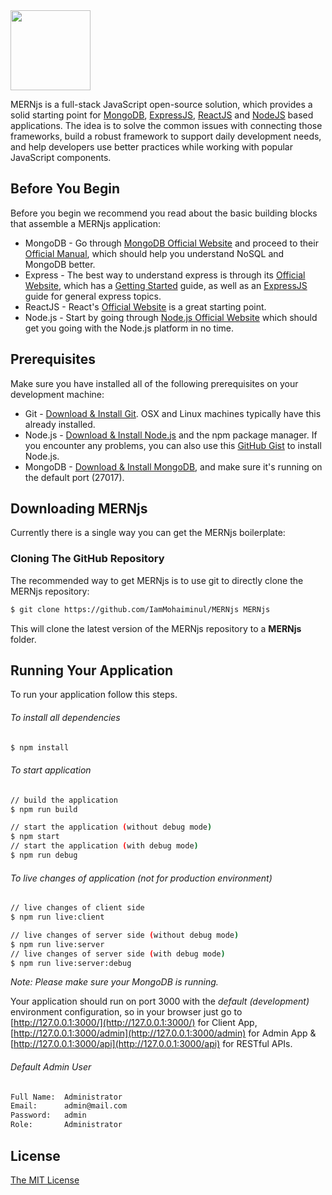 <img src="https://github.com/IamMohaiminul/MERNjs/raw/master/public/images/mernjs.png" height="128" />

MERNjs is a full-stack JavaScript open-source solution, which provides a solid starting point for [MongoDB](http://www.mongodb.org/), [ExpressJS](http://expressjs.com/), [ReactJS](http//facebook.github.io/react/) and [NodeJS](http://www.nodejs.org/) based applications. The idea is to solve the common issues with connecting those frameworks, build a robust framework to support daily development needs, and help developers use better practices while working with popular JavaScript components.

## Before You Begin
Before you begin we recommend you read about the basic building blocks that assemble a MERNjs application:
* MongoDB - Go through [MongoDB Official Website](http://mongodb.org/) and proceed to their [Official Manual](http://docs.mongodb.org/manual/), which should help you understand NoSQL and MongoDB better.
* Express - The best way to understand express is through its [Official Website](http://expressjs.com/), which has a [Getting Started](http://expressjs.com/starter/installing.html) guide, as well as an [ExpressJS](http://expressjs.com/en/guide/routing.html) guide for general express topics.
* ReactJS - React's [Official Website](http//facebook.github.io/react/) is a great starting point.
* Node.js - Start by going through [Node.js Official Website](http://nodejs.org/) which should get you going with the Node.js platform in no time.

## Prerequisites
Make sure you have installed all of the following prerequisites on your development machine:
* Git - [Download & Install Git](https://git-scm.com/downloads). OSX and Linux machines typically have this already installed.
* Node.js - [Download & Install Node.js](https://nodejs.org/en/download/) and the npm package manager. If you encounter any problems, you can also use this [GitHub Gist](https://gist.github.com/isaacs/579814) to install Node.js.
* MongoDB - [Download & Install MongoDB](http://www.mongodb.org/downloads), and make sure it's running on the default port (27017).

## Downloading MERNjs
Currently there is a single way you can get the MERNjs boilerplate:

### Cloning The GitHub Repository
The recommended way to get MERNjs is to use git to directly clone the MERNjs repository:

```bash
$ git clone https://github.com/IamMohaiminul/MERNjs MERNjs
```

This will clone the latest version of the MERNjs repository to a **MERNjs** folder.

## Running Your Application
To run your application follow this steps.
###### To install all dependencies
```sh
$ npm install
```
###### To start application
```sh
// build the application
$ npm run build

// start the application (without debug mode)
$ npm start
// start the application (with debug mode)
$ npm run debug
```
###### To live changes of application (not for production environment)
```sh
// live changes of client side
$ npm run live:client

// live changes of server side (without debug mode)
$ npm run live:server
// live changes of server side (with debug mode)
$ npm run live:server:debug
```
*Note: Please make sure your MongoDB is running.*

Your application should run on port 3000 with the *default (development)* environment configuration, so in your browser just go to [http://127.0.0.1:3000/](http://127.0.0.1:3000/) for Client App, [http://127.0.0.1:3000/admin](http://127.0.0.1:3000/admin) for Admin App & [http://127.0.0.1:3000/api](http://127.0.0.1:3000/api) for RESTful APIs.

###### Default Admin User
```sh
Full Name:  Administrator
Email:      admin@mail.com
Password:   admin
Role:       Administrator
```

## License
[The MIT License](LICENSE)
